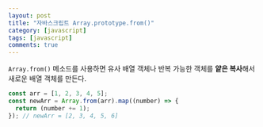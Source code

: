 ```yaml
---
layout: post
title: "자바스크립트 Array.prototype.from()"
category: [javascript]
tags: [javascript]
comments: true
---
```


`Array.from()` 메소드를 사용하면 유사 배열 객체나 반복 가능한 객체를 **얕은 복사**해서 새로운 배열 객체를 만든다.

```javascript
const arr = [1, 2, 3, 4, 5];
const newArr = Array.from(arr).map((number) => {
  return (number += 1);
}); // newArr = [2, 3, 4, 5, 6]
```
